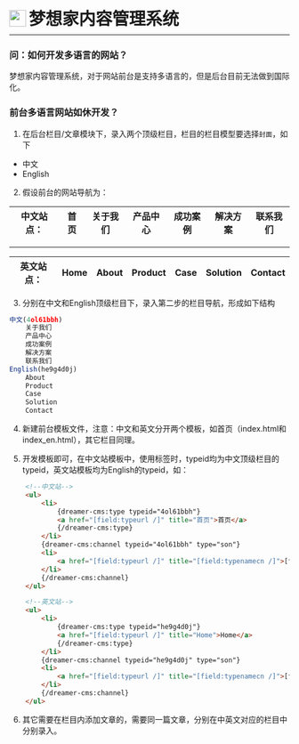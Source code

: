 <div style="display: flex;">
	<img src="https://oss.iteachyou.cc/logo.png" height="30" />
	<div style="margin-left: 5px; font-size: 30px; line-height: 30px; font-weight: bold;">梦想家内容管理系统</div>
</div>

----------
### 问：如何开发多语言的网站？
梦想家内容管理系统，对于网站前台是支持多语言的，但是后台目前无法做到国际化。

### 前台多语言网站如休开发？

1. 在后台栏目/文章模块下，录入两个顶级栏目，栏目的栏目模型要选择`封面`，如下

* 中文
* English

2. 假设前台的网站导航为：

| 中文站点： | 首页  | 关于我们 | 产品中心 | 成功案例| 解决方案 | 联系我们  |
|-------|-----|------|------|------|------|-------|

---

| 英文站点： | Home | About | Product | Case | Solution | Contact |
|------|------|------|------|------|------|------|

3. 分别在中文和English顶级栏目下，录入第二步的栏目导航，形成如下结构

```javascript
中文(4ol61bbh)
    关于我们
    产品中心
    成功案例
    解决方案
    联系我们
English(he9g4d0j)
    About
    Product
    Case
    Solution
    Contact
```

4. 新建前台模板文件，注意：中文和英文分开两个模板，如首页（index.html和index_en.html），其它栏目同理。

5. 开发模板即可，在中文站模板中，使用标签时，typeid均为中文顶级栏目的typeid，英文站模板均为English的typeid，如：

```html
    <!--中文站-->
    <ul>
        <li>
            {dreamer-cms:type typeid="4ol61bbh"}
            <a href="[field:typeurl /]" title="首页">首页</a>
            {/dreamer-cms:type}
        </li>
        {dreamer-cms:channel typeid="4ol61bbh" type="son"}
        <li>
            <a href="[field:typeurl /]" title="[field:typenamecn /]">[field:typenamecn /]</a>
        </li>
        {/dreamer-cms:channel}
    </ul>

    <!--英文站-->
    <ul>
        <li>
            {dreamer-cms:type typeid="he9g4d0j"}
            <a href="[field:typeurl /]" title="Home">Home</a>
            {/dreamer-cms:type}
        </li>
        {dreamer-cms:channel typeid="he9g4d0j" type="son"}
        <li>
            <a href="[field:typeurl /]" title="[field:typenamecn /]">[field:typenamecn /]</a>
        </li>
        {/dreamer-cms:channel}
    </ul>
```

6. 其它需要在栏目内添加文章的，需要同一篇文章，分别在中英文对应的栏目中分别录入。
